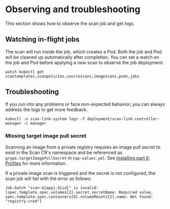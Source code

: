 # Observing and troubleshooting

This section shows how to observe the scan job and get logs.

## <a id="watching-in-flight-jobs"></a>Watching in-flight jobs
The scan will run inside the job, which creates a Pod. Both the job and Pod will be cleaned up automatically after completion. You can set a watch on the job and Pod before applying a new scan to observe the job deployment.

```
watch kubectl get scantemplates,scanpolicies,sourcescans,imagescans,pods,jobs
```

## <a id="troubleshooting"></a>Troubleshooting
If you run into any problems or face non-expected behavior, you can always address the logs to get more feedback.

```
kubectl -n scan-link-system logs -f deployment/scan-link-controller-manager -c manager
```

### <a id="missing-img-pull-secret"></a>Missing target image pull secret

Scanning an image from a private registry requires an image pull secret to exist in the Scan CR's namespace and be referenced as `grype.targetImagePullSecret` in `tap-values.yml`. See [Installing part II: Profiles](../install.md#prepare-install-profile) for more information.

If a private image scan is triggered and the secret is not configured, the scan job will fail with the error as follows:

```
Job.batch "scan-${app}-${id}" is invalid: [spec.template.spec.volumes[2].secret.secretName: Required value, spec.template.spec.containers[0].volumeMounts[2].name: Not found: "registry-cred"]
```
